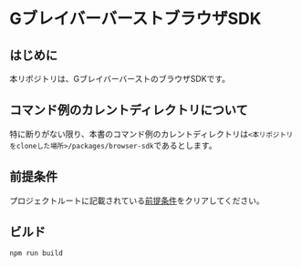 # GブレイバーバーストブラウザSDK

## はじめに
本リポジトリは、GブレイバーバーストのブラウザSDKです。

## コマンド例のカレントディレクトリについて
特に断りがない限り、本書のコマンド例のカレントディレクトリは```<本リポジトリをcloneした場所>/packages/browser-sdk```であるとします。

## 前提条件
プロジェクトルートに記載されている[前提条件](../../Readme.md#pre-required)をクリアしてください。

## ビルド
```shell
npm run build
```